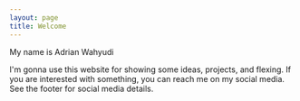 ```yaml
---
layout: page
title: Welcome
---
```


My name is Adrian Wahyudi

I'm gonna use this website for showing some ideas, projects, and flexing. If you are interested with something, you can reach me on my social media. See the footer for social media details.